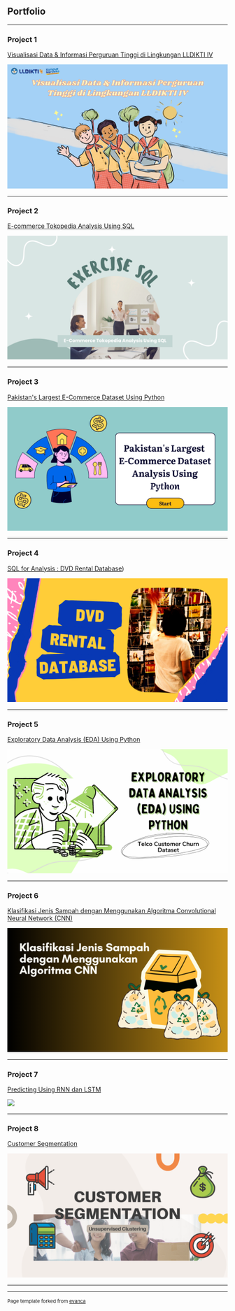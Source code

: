 ## Portfolio

---

### Project 1 

[Visualisasi Data & Informasi Perguruan Tinggi di Lingkungan LLDIKTI IV](https://github.com/rinaraihanazakiya/rinaraihanazakiya.github.io/blob/a6b5afed646f8803af1bc44fdc9c156e2d18e826/Visualisasi%20Data%20%26%20Informasi%20Perguruan%20Tinggi%20di%20Lingkungan%20LLDIKTI%20IV%20(1).pdf)

<img src="images/Presentasi Pendidikan Hijau Grafis Datar Keterampilan Peta (2).png?raw=true"/>

---

### Project 2

[E-commerce Tokopedia Analysis Using SQL](https://github.com/rinaraihanazakiya/rinaraihanazakiya.github.io/blob/daa01806b31bcd320a30794311af253363cb4772/Exercise%20SQL%20Data%20Penjualan%20E-commerce%20Tokopedia.pdf)

<img src="images/E Commerce Tokopedia Analysis Using SQL.png?raw=true"/>

---

### Project 3

[Pakistan's Largest E-Commerce Dataset Using Python](https://github.com/rinaraihanazakiya/rinaraihanazakiya.github.io/blob/bed5974f90547a11394825da0f856cf9320fff87/Pakistan's%20Largest%20E-Commerce%20Dataset.ipynb)

<img src="images/Pakistan Datasest Using Python.png?raw=true"/>

---

### Project 4

[SQL for Analysis : DVD Rental Database](https://github.com/rinaraihanazakiya/rinaraihanazakiya.github.io/blob/5683eed61f4e5dc9c46943325b15ce70936053f1/SQL%20for%20Analysis%20%20DVD%20Rental%20Database.pdf))

<img src="images/DVD Rental Database.png?raw=true"/>

---

### Project 5

[Exploratory Data Analysis (EDA) Using Python](https://github.com/rinaraihanazakiya/rinaraihanazakiya.github.io/blob/34ce83345991baa46e67de03263ca103272a61c8/Exploratory%20Data%20Analysis%20(EDA)%20Using%20Python.ipynb)

<img src="images/EDA Using Python.png?raw=true"/>


---

### Project 6

[Klasifikasi Jenis Sampah dengan Menggunakan Algoritma Convolutional Neural Network (CNN)](https://github.com/rinaraihanazakiya/rinaraihanazakiya.github.io/blob/main/Klasifikasi_Jenis_Sampah_dengan_Menggunakan_Algoritma_Convolutional_Neural_Network_(CNN).ipynb)

<img src="images/Klasifikasi Jenis Sampah.png?raw=true"/>

---

### Project 7

[Predicting Using RNN dan LSTM](https://github.com/rinaraihanazakiya/rinaraihanazakiya.github.io/blob/main/Predicting%20using%20RNN%20dan%20LSTM.ipynb)

<img src="images/Predicting Using RNN dan LSTM.png?raw=true"/>

---
### Project 8

[Customer Segmentation](https://github.com/rinaraihanazakiya/rinaraihanazakiya.github.io/blob/main/Customer%20Segmentation.ipynb)

<img src="images/Customer Segmentasion.png?raw=true"/>

---

---
<p style="font-size:11px">Page template forked from <a href="https://github.com/evanca/quick-portfolio">evanca</a></p>
<!-- Remove above link if you don't want to attibute -->
